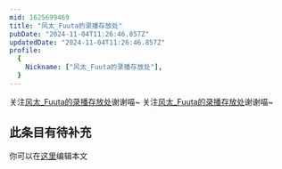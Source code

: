 ```yaml
---
mid: 1625699469
title: "风太_Fuuta的录播存放处"
pubDate: "2024-11-04T11:26:46.857Z"
updatedDate: "2024-11-04T11:26:46.857Z"
profile:
  {
    Nickname: ["风太_Fuuta的录播存放处"],
  }
---
```


关注[风太_Fuuta的录播存放处](https://space.bilibili.com/1625699469)谢谢喵~ 关注[风太_Fuuta的录播存放处](https://space.bilibili.com/1625699469)谢谢喵~

## 此条目有待补充
你可以在[这里](https://github.com/Yuhanawa/VTuber.ICU/edit/master/src/content/v/风太_Fuuta的录播存放处/index.md)编辑本文

